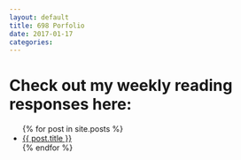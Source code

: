 ```yaml
---
layout: default
title: 698 Porfolio
date: 2017-01-17
categories:
---
```

# Check out my weekly reading responses here:
<ul>
  {% for post in site.posts %}
    <li>
      <a href="{{ post.url }}">{{ post.title }}</a>
    </li>
  {% endfor %}
</ul>
